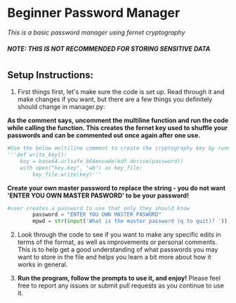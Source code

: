 # Beginner Password Manager
*This is a basic password manager using fernet cryptography*
##### **NOTE: THIS IS NOT RECOMMENDED FOR STORING SENSITIVE DATA**
# 
## Setup Instructions:
1. First things first, let's make sure the code is set up. Read through it and make changes if you want, but there are a few things you definitely should change in manager.py:

**As the comment says, uncomment the multiline function and run the code while calling the function. This creates the fernet key used to shuffle your passwords and can be commented out once again after one use.**

```python 
#Use the below multiline comment to create the cryptography key by running the function once and hashing it out again
'''def write_key():
    key = base64.urlsafe_b64encode(kdf.derive(password))    
    with open("key.key", "wb") as key_file:
        key_file.write(key)'''
```

**Create your own master password to replace the string - you do not want 'ENTER YOU OWN MASTER PASWORD' to be your password!**

```python
#user creates a password to use that only they should know 
		password = "ENTER YOU OWN MASTER PASWORD"
		mpwd = str(input('What is the master password (q to quit)? '))
```

2. Look through the code to see if you want to make any specific edits in terms of the format, as well as improvements or personal comments. This is to help get a good understanding of what passwords you may want to store in the file and helps you learn a bit more about how it works in general.

3. **Run the program, follow the prompts to use it, and enjoy!** Please feel free to report any issues or submit pull requests as you continue to use it. 

